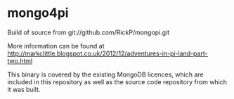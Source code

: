 mongo4pi
========

Build of source from git://github.com/RickP/mongopi.git

More information can be found at http://markclittle.blogspot.co.uk/2012/12/adventures-in-pi-land-part-two.html

This binary is covered by the existing MongoDB licences, which are included in this repository as well as the
source code repository from which it was built.
